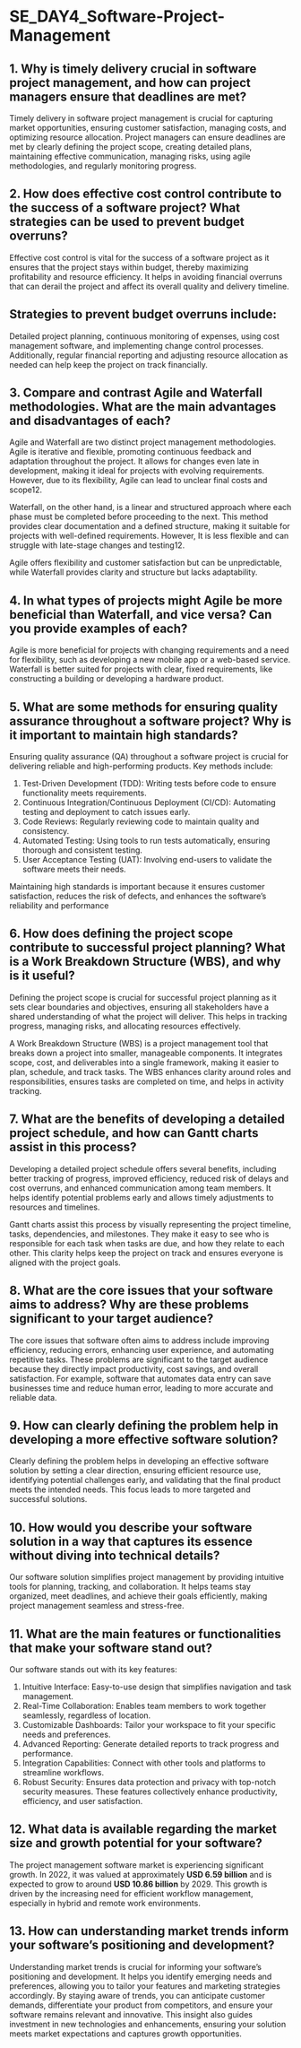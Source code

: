 # SE_DAY4_Software-Project-Management
## 1. Why is timely delivery crucial in software project management, and how can project managers ensure that deadlines are met?

Timely delivery in software project management is crucial for capturing market opportunities, ensuring customer satisfaction, managing costs, and optimizing resource allocation. Project managers can ensure deadlines are met by clearly defining the project scope, creating detailed plans, maintaining effective communication, managing risks, using agile methodologies, and regularly monitoring progress.

## 2. How does effective cost control contribute to the success of a software project? What strategies can be used to prevent budget overruns?

Effective cost control is vital for the success of a software project as it ensures that the project stays within budget, thereby maximizing profitability and resource efficiency. It helps in avoiding financial overruns that can derail the project and affect its overall quality and delivery timeline. 
## Strategies to prevent budget overruns include:
Detailed project planning, continuous monitoring of expenses, using cost management software, and implementing change control processes. Additionally, regular financial reporting and adjusting resource allocation as needed can help keep the project on track financially.

## 3. Compare and contrast Agile and Waterfall methodologies. What are the main advantages and disadvantages of each?

Agile and Waterfall are two distinct project management methodologies. Agile is iterative and flexible, promoting continuous feedback and adaptation throughout the project. It allows for changes even late in development, making it ideal for projects with evolving requirements. However, due to its flexibility, Agile can lead to unclear final costs and scope12.

Waterfall, on the other hand, is a linear and structured approach where each phase must be completed before proceeding to the next. This method provides clear documentation and a defined structure, making it suitable for projects with well-defined requirements. However, It is less flexible and can struggle with late-stage changes and testing12.

Agile offers flexibility and customer satisfaction but can be unpredictable, while Waterfall provides clarity and structure but lacks adaptability.

## 4. In what types of projects might Agile be more beneficial than Waterfall, and vice versa? Can you provide examples of each?

Agile is more beneficial for projects with changing requirements and a need for flexibility, such as developing a new mobile app or a web-based service. Waterfall is better suited for projects with clear, fixed requirements, like constructing a building or developing a hardware product.

## 5. What are some methods for ensuring quality assurance throughout a software project? Why is it important to maintain high standards?

Ensuring quality assurance (QA) throughout a software project is crucial for delivering reliable and high-performing products. Key methods include:

1. Test-Driven Development (TDD): Writing tests before code to ensure functionality meets requirements.
2. Continuous Integration/Continuous Deployment (CI/CD): Automating testing and deployment to catch issues early.
3. Code Reviews: Regularly reviewing code to maintain quality and consistency.
4. Automated Testing: Using tools to run tests automatically, ensuring thorough and consistent testing.
5. User Acceptance Testing (UAT): Involving end-users to validate the software meets their needs.

Maintaining high standards is important because it ensures customer satisfaction, reduces the risk of defects, and enhances the software’s reliability and performance

## 6. How does defining the project scope contribute to successful project planning? What is a Work Breakdown Structure (WBS), and why is it useful?

Defining the project scope is crucial for successful project planning as it sets clear boundaries and objectives, ensuring all stakeholders have a shared understanding of what the project will deliver. This helps in tracking progress, managing risks, and allocating resources effectively.

A Work Breakdown Structure (WBS) is a project management tool that breaks down a project into smaller, manageable components. It integrates scope, cost, and deliverables into a single framework, making it easier to plan, schedule, and track tasks. The WBS enhances clarity around roles and responsibilities, ensures tasks are completed on time, and helps in activity tracking.

## 7. What are the benefits of developing a detailed project schedule, and how can Gantt charts assist in this process?

Developing a detailed project schedule offers several benefits, including better tracking of progress, improved efficiency, reduced risk of delays and cost overruns, and enhanced communication among team members. It helps identify potential problems early and allows timely adjustments to resources and timelines.

Gantt charts assist this process by visually representing the project timeline, tasks, dependencies, and milestones. They make it easy to see who is responsible for each task when tasks are due, and how they relate to each other. This clarity helps keep the project on track and ensures everyone is aligned with the project goals.

## 8. What are the core issues that your software aims to address? Why are these problems significant to your target audience?

The core issues that software often aims to address include improving efficiency, reducing errors, enhancing user experience, and automating repetitive tasks. These problems are significant to the target audience because they directly impact productivity, cost savings, and overall satisfaction. For example, software that automates data entry can save businesses time and reduce human error, leading to more accurate and reliable data.

## 9. How can clearly defining the problem help in developing a more effective software solution?

Clearly defining the problem helps in developing an effective software solution by setting a clear direction, ensuring efficient resource use, identifying potential challenges early, and validating that the final product meets the intended needs. This focus leads to more targeted and successful solutions.

## 10. How would you describe your software solution in a way that captures its essence without diving into technical details?

Our software solution simplifies project management by providing intuitive tools for planning, tracking, and collaboration. It helps teams stay organized, meet deadlines, and achieve their goals efficiently, making project management seamless and stress-free.

## 11. What are the main features or functionalities that make your software stand out?

Our software stands out with its key features:

1. Intuitive Interface: Easy-to-use design that simplifies navigation and task management.
2. Real-Time Collaboration: Enables team members to work together seamlessly, regardless of location.
3. Customizable Dashboards: Tailor your workspace to fit your specific needs and preferences.
4. Advanced Reporting: Generate detailed reports to track progress and performance.
5. Integration Capabilities: Connect with other tools and platforms to streamline workflows.
6. Robust Security: Ensures data protection and privacy with top-notch security measures.
These features collectively enhance productivity, efficiency, and user satisfaction.

## 12. What data is available regarding the market size and growth potential for your software?

The project management software market is experiencing significant growth. In 2022, it was valued at approximately **USD 6.59 billion** and is expected to grow to around **USD 10.86 billion** by 2029. This growth is driven by the increasing need for efficient workflow management, especially in hybrid and remote work environments.

## 13. How can understanding market trends inform your software’s positioning and development?

Understanding market trends is crucial for informing your software’s positioning and development. It helps you identify emerging needs and preferences, allowing you to tailor your features and marketing strategies accordingly. By staying aware of trends, you can anticipate customer demands, differentiate your product from competitors, and ensure your software remains relevant and innovative. This insight also guides investment in new technologies and enhancements, ensuring your solution meets market expectations and captures growth opportunities.
